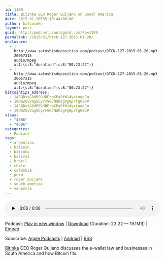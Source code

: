 ```yaml
---
id: 1109
title: BitInka CEO Roger Quijano on South America
date: 2015-01-20T05:10:44+00:00
author: bitcoinkn
layout: post
guid: http://podcast.runtogold.com/?p=1109
permalink: /2015/01/btck-127-2015-01-20/
enclosure:
  - |
    http://www.satoshisdeposition.com/podcast/BTCK-127-2015-01-20.mp3
    20057315
    audio/mpeg
    a:1:{s:8:"duration";s:8:"00:23:22";}
  - |
    http://www.satoshisdeposition.com/podcast/BTCK-127-2015-01-20.mp3
    20057315
    audio/mpeg
    a:1:{s:8:"duration";s:8:"00:23:22";}
bitcointips_address:
  - 1ASQDxtG8dRS9HBErgXPqDfW14yxiuqdJu
  - 19HGZQvVagSCyYvSGJNdKsgVg6prfg6YbV
  - 1ASQDxtG8dRS9HBErgXPqDfW14yxiuqdJu
  - 19HGZQvVagSCyYvSGJNdKsgVg6prfg6YbV
views:
  - "4686"
  - "4686"
categories:
  - Podcast
tags:
  - argentina
  - bitcoin
  - bitinka
  - bolivia
  - brazil
  - chile
  - columbia
  - peru
  - roger quijano
  - south america
  - venezula
---
```

<!--powerpress_player-->

<div class="powerpress_player" id="powerpress_player_5719">
  <audio class="wp-audio-shortcode" id="audio-1109-130" preload="none" style="width: 100%;" controls="controls"><source type="audio/mpeg" src="http://media.blubrry.com/bitcoinruntogold/p/www.satoshisdeposition.com/podcast/BTCK-127-2015-01-20.mp3?_=130" /><a href="http://media.blubrry.com/bitcoinruntogold/p/www.satoshisdeposition.com/podcast/BTCK-127-2015-01-20.mp3">http://media.blubrry.com/bitcoinruntogold/p/www.satoshisdeposition.com/podcast/BTCK-127-2015-01-20.mp3</a></audio>
</div>

<p class="powerpress_links powerpress_links_mp3">
  Podcast: <a href="http://media.blubrry.com/bitcoinruntogold/p/www.satoshisdeposition.com/podcast/BTCK-127-2015-01-20.mp3" class="powerpress_link_pinw" target="_blank" title="Play in new window" onclick="return powerpress_pinw('https://www.bitcoin.kn/?powerpress_pinw=1109-podcast');" rel="nofollow">Play in new window</a> | <a href="http://media.blubrry.com/bitcoinruntogold/s/www.satoshisdeposition.com/podcast/BTCK-127-2015-01-20.mp3" class="powerpress_link_d" title="Download" rel="nofollow" download="BTCK-127-2015-01-20.mp3">Download</a> (Duration: 23:22 &#8212; 19.1MB) | <a href="#" class="powerpress_link_e" title="Embed" onclick="return powerpress_show_embed('1109-podcast');" rel="nofollow">Embed</a>
</p>

<p class="powerpress_embed_box" id="powerpress_embed_1109-podcast" style="display: none;">
  <input id="powerpress_embed_1109-podcast_t" type="text" value="<iframe width=&quot;320&quot; height=&quot;30&quot; src=&quot;https://www.bitcoin.kn/?powerpress_embed=1109-podcast&amp;powerpress_player=mediaelement-audio&quot; frameborder=&quot;0&quot; scrolling=&quot;no&quot;></iframe>" onclick="javascript: this.select();" onfocus="javascript: this.select();" style="width: 70%;" readOnly />
</p>

<p class="powerpress_links powerpress_subscribe_links">
  Subscribe: <a href="https://itunes.apple.com/WebObjects/MZStore.woa/wa/viewPodcast?id=301670981&mt=2&ls=1#episodeGuid=http%3A%2F%2Fpodcast.runtogold.com%2F%3Fp%3D1109" class="powerpress_link_subscribe powerpress_link_subscribe_itunes" title="Subscribe on Apple Podcasts" rel="nofollow">Apple Podcasts</a> | <a href="https://subscribeonandroid.com/www.bitcoin.kn/feed/podcast/" class="powerpress_link_subscribe powerpress_link_subscribe_android" title="Subscribe on Android" rel="nofollow">Android</a> | <a href="https://www.bitcoin.kn/feed/podcast/" class="powerpress_link_subscribe powerpress_link_subscribe_rss" title="Subscribe via RSS" rel="nofollow">RSS</a>
</p>

<a title="bitinka" href="http://www.bitinka.pe" target="_blank">BitInka</a> CEO Roger Quijano discusses the e-wallet law and businesses in South America and how Bitcoin fits.